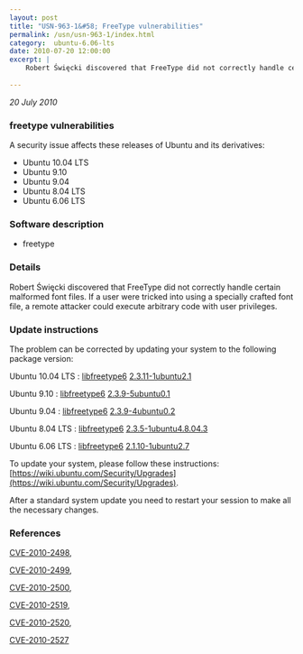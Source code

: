 ```yaml
---
layout: post
title: "USN-963-1&#58; FreeType vulnerabilities"
permalink: /usn/usn-963-1/index.html
category:  ubuntu-6.06-lts
date: 2010-07-20 12:00:00
excerpt: |
    Robert Święcki discovered that FreeType did not correctly handle certain malformed font files. If a user were tricked into using a specially crafted font file, a remote attacker could execute arbitrary code with user privileges. 
    
--- 
```

 
 

*20 July 2010*

### freetype vulnerabilities

A security issue affects these releases of Ubuntu and its derivatives:

* Ubuntu 10.04 LTS
* Ubuntu 9.10
* Ubuntu 9.04
* Ubuntu 8.04 LTS
* Ubuntu 6.06 LTS

### Software description

* freetype 

### Details

Robert Święcki discovered that FreeType did not correctly handle certain malformed font files. If a user were tricked into using a specially crafted font file, a remote attacker could execute arbitrary code with user privileges. 

### Update instructions

The problem can be corrected by updating your system to the following package version:

Ubuntu 10.04 LTS
 : [libfreetype6](https://launchpad.net/ubuntu/+source/freetype) <span> [2.3.11-1ubuntu2.1](https://launchpad.net/ubuntu/+source/freetype/2.3.11-1ubuntu2.1) </span> 

Ubuntu 9.10
 : [libfreetype6](https://launchpad.net/ubuntu/+source/freetype) <span> [2.3.9-5ubuntu0.1](https://launchpad.net/ubuntu/+source/freetype/2.3.9-5ubuntu0.1) </span> 

Ubuntu 9.04
 : [libfreetype6](https://launchpad.net/ubuntu/+source/freetype) <span> [2.3.9-4ubuntu0.2](https://launchpad.net/ubuntu/+source/freetype/2.3.9-4ubuntu0.2) </span> 

Ubuntu 8.04 LTS
 : [libfreetype6](https://launchpad.net/ubuntu/+source/freetype) <span> [2.3.5-1ubuntu4.8.04.3](https://launchpad.net/ubuntu/+source/freetype/2.3.5-1ubuntu4.8.04.3) </span> 

Ubuntu 6.06 LTS
 : [libfreetype6](https://launchpad.net/ubuntu/+source/freetype) <span> [2.1.10-1ubuntu2.7](https://launchpad.net/ubuntu/+source/freetype/2.1.10-1ubuntu2.7) </span> 

To update your system, please follow these instructions: [https://wiki.ubuntu.com/Security/Upgrades](https://wiki.ubuntu.com/Security/Upgrades).

After a standard system update you need to restart your session to make all the necessary changes. 

### References

 
 [CVE-2010-2498](http://people.ubuntu.com/~ubuntu-security/cve/CVE-2010-2498), 

 [CVE-2010-2499](http://people.ubuntu.com/~ubuntu-security/cve/CVE-2010-2499), 

 [CVE-2010-2500](http://people.ubuntu.com/~ubuntu-security/cve/CVE-2010-2500), 

 [CVE-2010-2519](http://people.ubuntu.com/~ubuntu-security/cve/CVE-2010-2519), 

 [CVE-2010-2520](http://people.ubuntu.com/~ubuntu-security/cve/CVE-2010-2520), 

 [CVE-2010-2527](http://people.ubuntu.com/~ubuntu-security/cve/CVE-2010-2527)
 

